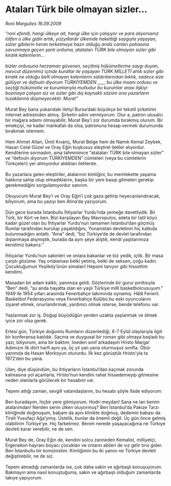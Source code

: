 # Ataları Türk bile olmayan sizler...

*Roni Margulies 16.09.2009*

<div class="taraf_structure_2col_1zq">
<div class="margen_n">



 <p><i>“roni efendi, hangi ülkeye ait, hangi ülke için çalışıyor ve para alıyorsanız lütfen o ülke gidin artık, yüzyıllardır ülkemde hakettiği saygıyla yaşayan, sizler gibilerin heran terketmeye hazır olduğu anda canları pahasına savunmaya geçen şanlı orduma, atataları TÜRK bile olmayan sizler gibi kiralık kalemlerin... <br/><br/>bizler ordusuna herzaman güvenen, seçilmiş hükümetlerine saygı duyan, mevcut düzenimiz içinde kurallar ile yaşayan TÜRK MİLLETİ artık sizler gibi kiralık ne olduğu belli olmayan kalemlerin saldırılarından bıktık, sadece size gülüyor ve defouln diyorum TÜRKİYEMDEN ,,,,,, bu ülke insanı ordusu ve seçtiği hükümetle ve kurumlarıyla mutludur bu kurumlar arası ilşkiyi bozmaya çalışan siz ve sizler gibi dış kaynaklı sözüm ona yazarların tuzaklarına düşmeyecektir. Murat”</i> <br/><br/>Murat Bey bana yukarıdaki iletiyi Bursa’daki büyükçe bir tekstil şirketinin internet adresinden atmış. Şirketin adını vermiyorum. Olur a, patron ulusalcı bir mağara adamı olmayabilir, Murat Bey’i zor durumda bırakmış olurum. Bir emekçiyi, ne kadar mankafalı da olsa, patronuna hesap vermek durumunda bırakmak istemem. <br/><br/>Hem Ahmet Altan, Ümit Kıvanç, Murat Belge hem de Namık Kemal Zeybek, Hasan Celal Güzel ve Oray Eğin kuşkusuz eleştirel iletiler alıyordur. Kendilerine sormadım, ama tahminimce “atataları TÜRK bile olmayan sizler” ve “defouln diyorum TÜRKİYEMDEN” cümleleri (veya bu cümlelerin Türkçeleri) yer almıyordur aldıkları iletilerde. <br/><br/>Bu yazarlara gelen eleştiriler, atalarının kimliğini, bu memlekette yaşama hakkına sahip olup olmadıklarını, başka bir yere basıp gitmeleri gerekip gerekmediğini sorgulamıyordur sanırım. <br/><br/>Okuyucum Murat Bey’i ve Oray Eğin’i çok gaza getirip heyecanlandıracak, biliyorum, ama bu yazıyı ben Atina’da yazıyorum. <br/><br/>Dün gece burada İstanbullu İhtiyarlar Yurdu’nda yemeğe davetliydik. Bir Türk, bir Kürt ve ben. Bizi karşılayan Bay Mavropulos, adeta bir tatil köyü kadar güzel olan bu İhtiyarlar Yurdu’nun tamamen İstanbul’dan göçmüş Rumlar tarafından kurulup yaşatıldığını, Yunanistan devletinin hiç katkıda bulunmadığını anlattı. “Ama” dedi, “biz Türkiye’de de devlet tarafından dışlanmaya alışmıştık, burada da aynı şeye alıştık, kendi yaşlılarımıza kendimiz bakarız.” <br/><br/>İhtiyarlar Yurdu’nun sakinleri ve onlara bakanlar ve biz yedik, içtik. Bir masa çarptı gözüme. Yaş ortalaması belki yetmiş, belki de seksen, çoğu kadın. Çocukluğumun Yeşilköy’ünün simaları! Hepsini tanıyor gibi hissettim kendimi. <br/><br/>Masadan bir adam kalktı, yanımıza geldi. Gözlerinde bir gurur pırıltısıyla “Ben” dedi, “şu anda hayatta olan en yaşlı Türkiye millî basketbolcusuyum.” 1949 ile 1954 yılları arasında Fenerbahçe takımında oynamış. Hâlâ Fenerli. Basketbol Federasyonu veya Fenerbahçe Kulübü bu eski oyuncularını ziyaret etmek, onurlandırmak, yardımcı olmak isterse, bende telefonu var. <br/><br/>Yaşlanmak zor iş. Doğup büyüdüğün yerden uzakta yaşlanmak ve ölmek iyice zor olsa gerek. <br/><br/>Ertesi gün, Türkiye doğumlu Rumların düzenlediği, 6-7 Eylül olaylarıyla ilgili bir konferansa katıldık. Saçma ve duygusal bir roman gibi olmaya başladı bu yazı, biliyorum, ama bir baktım, liseden sınıf arkadaşım Hristo Marga! Adımızın ilk dört harfi aynı ya, üç yıl yan yana oturmuşuz sınıfta. Öbür yanımda da Hasan Morkoyun otururdu. İlk kez görüştük Hristo’yla ta 1972’den bu yana. <br/><br/>Ulan, diye düşündüm, bu ihtiyarların İstanbul’dan kaçmak zorunda kalmasına yol açanlarla, Hristo’nun kendini rahat hissedemeyip gitmesine neden olanlarla görülecek bir hesabım var. <br/><br/>Tepem attığı zaman, sevgili vatandaşlarım, bu hesabı şöyle ifade ediyorum: <br/><br/>Ben buradayım, hiçbir yere gitmiyorum. Hodri meydan! Sana ne lan benim atalarımdan! Nerden senin ülken oluyormuş? Ben İstanbul’da Pakize Tarzı kliniğinde doğmuşum, babam da aynı klinikte doğmuş, dedemin babası da Tireli Yusufaçi Ağa’ymış. Üstelik, bunlar da önemli değil. Üç gün önce gelmiş olabilirim Türkiye’ye. Hiç farketmez. Benim nerede yaşayacağıma ne Türkiye devleti karar verebilir, ne de sen. <br/><br/>Murat Bey de, Oray Eğin de, kendini solcu zanneden Kemalist, milliyetçi, Ergenekon hayranı boyacı çocukları ve onların abileri de vız gelir tırıs gider. Ben İstanbullu bir komünistim. Kimliğimin bu iki yanını ne Türkiye devleti değiştirebilir, ne de siz. <br/><br/>Tepem atmadığı zamanlarda ise, çok daha sakin ve ağırbaşlı konuşuyorum. Bakmayın ama nasıl konuştuğuma, sakin ve ağırbaşlı olduğum zamanlarda takıye yapıyorum. </p>
<br/>
<br/>
<br/>



<br/>


<div id="taraf_not">
</div>

</div>


</div>
